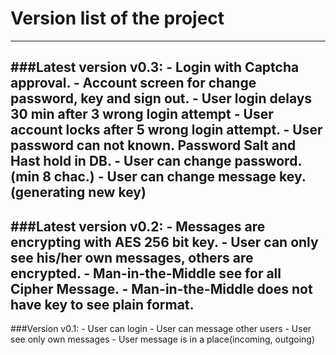 # Version list of the project
---
###Latest version v0.3:
	- Login with Captcha approval.
	- Account screen for change password, key and sign out.
	- User login delays 30 min after 3 wrong login attempt
	- User account locks after 5 wrong login attempt.
	- User password can not known. Password Salt and Hast hold in DB.
	- User can change password. (min 8 chac.)
	- User can change message key. (generating new key)
--
###Latest version v0.2:
	- Messages are encrypting with AES 256 bit key.
	- User can only see his/her own messages, others are encrypted.
	- Man-in-the-Middle see for all Cipher Message.
	- Man-in-the-Middle does not have key to see plain format.
--
###Version v0.1:
	- User can login
	- User can message other users
	- User see only own messages
	- User message is in a place(incoming, outgoing)